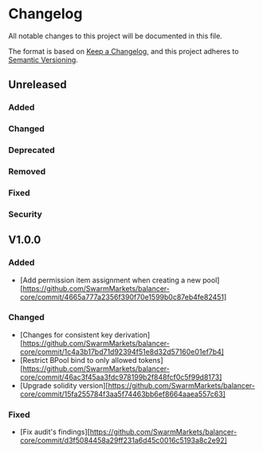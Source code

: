 # Changelog

All notable changes to this project will be documented in this file.

The format is based on [Keep a Changelog](https://keepachangelog.com/en/1.0.0/),
and this project adheres to [Semantic Versioning](https://semver.org/spec/v2.0.0.html).

## Unreleased 
### Added
### Changed
### Deprecated
### Removed
### Fixed
### Security

## V1.0.0
### Added
- [Add permission item assignment when creating a new pool][https://github.com/SwarmMarkets/balancer-core/commit/4665a777a2356f390f70e1599b0c87eb4fe82451]

### Changed
- [Changes for consistent key derivation][https://github.com/SwarmMarkets/balancer-core/commit/1c4a3b17bd71d92394f51e8d32d57160e01ef7b4]
- [Restrict BPool bind to only allowed tokens][https://github.com/SwarmMarkets/balancer-core/commit/46ac3f45aa3fdc978199b2f848fcf0c5f99d8173]
- [Upgrade solidity version][https://github.com/SwarmMarkets/balancer-core/commit/15fa255784f3aa5f74463bb6ef8664aaea557c63]

### Fixed
- [Fix audit's findings][https://github.com/SwarmMarkets/balancer-core/commit/d3f5084458a29ff231a6d45c0016c5193a8c2e92]
